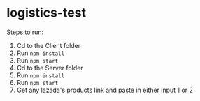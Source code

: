 # logistics-test

Steps to run:

1. Cd to the Client folder 
2. Run `npm install`
3. Run `npm start`
4. Cd to the Server folder 
5. Run `npm install`
6. Run `npm start`
7. Get any lazada's products link and paste in either input 1 or 2
